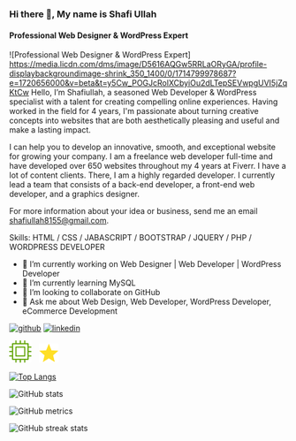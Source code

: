 ### Hi there 👋, My name is Shafi Ullah
#### Professional Web Designer & WordPress Expert
![Professional Web Designer & WordPress Expert]
https://media.licdn.com/dms/image/D5616AQGw5RRLaORyGA/profile-displaybackgroundimage-shrink_350_1400/0/1714799978687?e=1720656000&v=beta&t=y5Cw_POGJcRolXCbyiOu2dLTepSEVwpgUVI5jZqKtCw
Hello, I’m Shafiullah, a seasoned Web Developer & WordPress specialist with a talent for creating compelling online experiences. Having worked in the field for 4 years, I'm passionate about turning creative concepts into websites that are both aesthetically pleasing and useful and make a lasting impact.

I can help you to develop an innovative, smooth, and exceptional website for growing your company. I am a freelance web developer full-time and have developed over 650 websites throughout my 4 years at Fiverr. I have a lot of content clients. There, I am a highly regarded developer.
I currently lead a team that consists of a back-end developer, a front-end web developer, and a graphics designer.



For more information about your idea or business, send me an email shafiullah8155@gmail.com.

Skills: HTML / CSS / JABASCRIPT / BOOTSTRAP / JQUERY / PHP / WORDPRESS DEVELOPER

- 🔭 I’m currently working on Web Designer | Web Developer | WordPress Developer 
- 🌱 I’m currently learning MySQL 
- 👯 I’m looking to collaborate on GitHub 
- 💬 Ask me about Web Design, Web Developer, WordPress Developer, eCommerce Development 


[<img src='https://cdn.jsdelivr.net/npm/simple-icons@3.0.1/icons/github.svg' alt='github' height='40'>](https://github.com/github.com/devshafi7)  [<img src='https://cdn.jsdelivr.net/npm/simple-icons@3.0.1/icons/linkedin.svg' alt='linkedin' height='40'>](https://www.linkedin.com/in/www.linkedin.com/in/shafiullah-shafi8155//)  

<a href='https://docs.github.com/en/developers'><img src='https://raw.githubusercontent.com/acervenky/animated-github-badges/master/assets/devbadge.gif' width='40' height='40'></a> <a href='https://stars.github.com/'><img src='https://raw.githubusercontent.com/acervenky/animated-github-badges/master/assets/starbadge.gif' width='35' height='35'></a> 

[![Top Langs](https://github-readme-stats.vercel.app/api/top-langs/?username=github.com/devshafi7)](https://github.com/anuraghazra/github-readme-stats)

![GitHub stats](https://github-readme-stats.vercel.app/api?username=github.com/devshafi7&show_icons=true)  

![GitHub metrics](https://metrics.lecoq.io/github.com/devshafi7)  

![GitHub streak stats](https://streak-stats.demolab.com/?user=github.com/devshafi7)  

